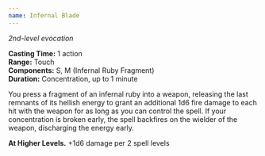 ```yaml
---
name: Infernal Blade
---
```

*2nd-level evocation*

**Casting Time:** 1 action  
**Range:** Touch  
**Components:** S, M (Infernal Ruby Fragment)  
**Duration:** Concentration, up to 1 minute

You press a fragment of an infernal ruby into a weapon, releasing the last remnants of its hellish energy to grant an additional 1d6 fire damage to each hit with the weapon for as long as you can control the spell. If your concentration is broken early, the spell backfires on the wielder of the weapon, discharging the energy early.

**At Higher Levels.** +1d6 damage per 2 spell levels
